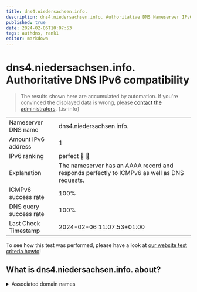 ```yaml
---
title: dns4.niedersachsen.info.
description: dns4.niedersachsen.info. Authoritative DNS Nameserver IPv6 compatibility
published: true
date: 2024-02-06T10:07:53
tags: authdns, rank1
editor: markdown
---
```


# dns4.niedersachsen.info. Authoritative DNS IPv6 compatibility

> The results shown here are accumulated by automation. If you're convinced the displayed data is wrong, please [contact the administrators](/howto/chat). 
{.is-info}




|   |   |
| - | - |
| Nameserver DNS name | dns4.niedersachsen.info.
| Amount IPv6 address | 1
| IPv6 ranking | perfect :1st_place_medal: [🔗](/howto/ranking) |
| Explanation | The nameserver has an AAAA record and responds perfectly to ICMPv6 as well as DNS requests. |
| ICMPv6 success rate | 100%|
| DNS query success rate | 100% |
| Last Check Timestamp | 2024-02-06 11:07:53+01:00 |

To see how this test was performed, please have a look at [our website test criteria howto](/howto/testcriteria/authdns)!


## What is dns4.niedersachsen.info. about?






<details>
<summary>Associated domain names</summary>

www.niedersachsen.de

</details>
